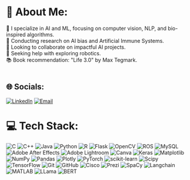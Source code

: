 # 💫 About Me:
🔭 I specialize in AI and ML, focusing on computer vision, NLP, and bio-inspired algorithms.<br>🌱 Conducting research on AI bias and Artificial Immune Systems.<br>👯 Looking to collaborate on impactful AI projects.<br>🤝 Seeking help with exploring robotics.<br>📚 Book recommendation: "Life 3.0" by Max Tegmark.<br><br>

## 🌐 Socials:
[![LinkedIn](https://img.shields.io/badge/LinkedIn-%230077B5.svg?logo=linkedin&logoColor=white)](https://linkedin.com/in/ananyagupta1905) 
[![Email](https://img.shields.io/badge/Email-D14836?logo=gmail&logoColor=white)](mailto:ananyag1019@gmail.com)

# 💻 Tech Stack:
![C](https://img.shields.io/badge/c-%2300599C.svg?style=for-the-badge&logo=c&logoColor=white) ![C++](https://img.shields.io/badge/c++-%2300599C.svg?style=for-the-badge&logo=c%2B%2B&logoColor=white) ![Java](https://img.shields.io/badge/java-%23ED8B00.svg?style=for-the-badge&logo=openjdk&logoColor=white) ![Python](https://img.shields.io/badge/python-3670A0?style=for-the-badge&logo=python&logoColor=ffdd54) ![R](https://img.shields.io/badge/r-%23276DC3.svg?style=for-the-badge&logo=r&logoColor=white) ![Flask](https://img.shields.io/badge/flask-%23000.svg?style=for-the-badge&logo=flask&logoColor=white) ![OpenCV](https://img.shields.io/badge/opencv-%23white.svg?style=for-the-badge&logo=opencv&logoColor=white) ![ROS](https://img.shields.io/badge/ros-%230A0FF9.svg?style=for-the-badge&logo=ros&logoColor=white) ![MySQL](https://img.shields.io/badge/mysql-4479A1.svg?style=for-the-badge&logo=mysql&logoColor=white) ![Adobe After Effects](https://img.shields.io/badge/Adobe%20After%20Effects-9999FF.svg?style=for-the-badge&logo=Adobe%20After%20Effects&logoColor=white) ![Adobe Lightroom](https://img.shields.io/badge/Adobe%20Lightroom-31A8FF.svg?style=for-the-badge&logo=Adobe%20Lightroom&logoColor=white) ![Canva](https://img.shields.io/badge/Canva-%2300C4CC.svg?style=for-the-badge&logo=Canva&logoColor=white) ![Keras](https://img.shields.io/badge/Keras-%23D00000.svg?style=for-the-badge&logo=Keras&logoColor=white) ![Matplotlib](https://img.shields.io/badge/Matplotlib-%23ffffff.svg?style=for-the-badge&logo=Matplotlib&logoColor=black) ![NumPy](https://img.shields.io/badge/numpy-%23013243.svg?style=for-the-badge&logo=numpy&logoColor=white) ![Pandas](https://img.shields.io/badge/pandas-%23150458.svg?style=for-the-badge&logo=pandas&logoColor=white) ![Plotly](https://img.shields.io/badge/Plotly-%233F4F75.svg?style=for-the-badge&logo=plotly&logoColor=white) ![PyTorch](https://img.shields.io/badge/PyTorch-%23EE4C2C.svg?style=for-the-badge&logo=PyTorch&logoColor=white) ![scikit-learn](https://img.shields.io/badge/scikit--learn-%23F7931E.svg?style=for-the-badge&logo=scikit-learn&logoColor=white) ![Scipy](https://img.shields.io/badge/SciPy-%230C55A5.svg?style=for-the-badge&logo=scipy&logoColor=%white) ![TensorFlow](https://img.shields.io/badge/TensorFlow-%23FF6F00.svg?style=for-the-badge&logo=TensorFlow&logoColor=white) ![Git](https://img.shields.io/badge/git-%23F05033.svg?style=for-the-badge&logo=git&logoColor=white) ![GitHub](https://img.shields.io/badge/github-%23121011.svg?style=for-the-badge&logo=github&logoColor=white) ![Cisco](https://img.shields.io/badge/cisco-%23049fd9.svg?style=for-the-badge&logo=cisco&logoColor=black) ![Prezi](https://img.shields.io/badge/Prezi-%23000000.svg?style=for-the-badge&logo=Prezi&logoColor=white) ![SpaCy](https://img.shields.io/badge/SpaCy-%23000000.svg?style=for-the-badge&logo=SpaCy&logoColor=white) ![Langchain](https://img.shields.io/badge/Langchain-%23000000.svg?style=for-the-badge&logo=Langchain&logoColor=white) ![MATLAB](https://img.shields.io/badge/MATLAB-%23000000.svg?style=for-the-badge&logo=MATLAB&logoColor=white) ![LLama](https://img.shields.io/badge/LLama-%23000000.svg?style=for-the-badge&logo=LLama&logoColor=white) ![BERT](https://img.shields.io/badge/BERT-%23000000.svg?style=for-the-badge&logo=BERT&logoColor=white)


<!-- Proudly created with GPRM ( https://gprm.itsvg.in ) -->
